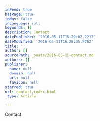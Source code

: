 ```yaml
---
inFeed: true
hasPage: true
inNav: false
inLanguage: null
keywords: []
description: Contact
datePublished: '2016-05-11T16:29:02.221Z'
dateModified: '2016-05-11T16:28:05.876Z'
title: ''
author: []
sourcePath: _posts/2016-05-11-contact.md
authors: []
publisher:
  name: null
  domain: null
  url: null
  favicon: null
starred: true
url: contact/index.html
_type: Article

---
```

Contact